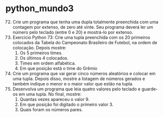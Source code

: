 # python_mundo3

72. Crie um programa que tenha uma dupla totalmente preenchida com uma contagem por extenso, de zero até vinte. Seu programa deverá ler um número pelo teclado (entre 0 e 20) e mostrá-lo por extenso.
73. Exercício Python 73: Crie uma tupla preenchida com os 20 primeiros colocados da Tabela do Campeonato Brasileiro de Futebol, na ordem de colocação. Depois mostre:
    1. Os 5 primeiros times.
    2. Os últimos 4 colocados.
    3. Times em ordem alfabética.
    4. Em que posição está o time do Grêmio
74. Crie um programa que vai gerar cinco números aleatórios e colocar em uma tupla. Depois disso, mostre a listagem de números gerados e também indique o menor e o maior valor que estão na tupla.
75. Desenvolva um programa que leia quatro valores pelo teclado e guarde-os em uma tupla. No final, mostre:
    1. Quantas vezes apareceu o valor 9.
    2. Em que posição foi digitado o primeiro valor 3.
    3. Quais foram os números pares.
